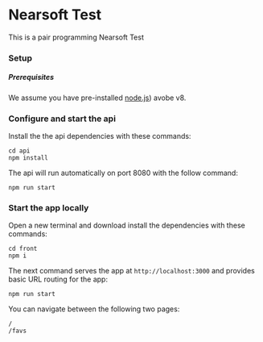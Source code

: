 # Nearsoft Test

This is a pair programming Nearsoft Test

### Setup

##### Prerequisites

We assume you have pre-installed [node.js](https://nodejs.org)) avobe v8.

### Configure and start the api

Install the the api dependencies with these commands:

    cd api
    npm install

The api will run automatically on port 8080 with the follow command:

    npm run start

### Start the app locally

Open a new terminal and download install the dependencies with these commands:

    cd front
    npm i

The next command serves the app at `http://localhost:3000` and provides basic URL
routing for the app:

    npm run start

You can navigate between the following two pages:

    /
    /favs

